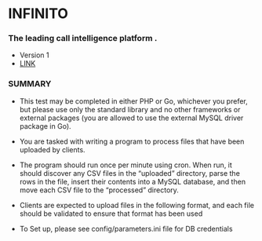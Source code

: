 # INFINITO #


### The leading call intelligence platform . ###

* Version 1
* [LINK](https://github.com/harleybalo/infinito.git)

### SUMMARY ###

* This test may be completed in either PHP or Go, whichever you prefer, but please use only the standard library and no other frameworks or external packages (you are allowed to use the external MySQL driver package in Go).
* You are tasked with writing a program to process files that have been uploaded by clients.
* The program should run once per minute using cron. When run, it should discover any CSV files in the “uploaded” directory, parse the rows in the file, insert their contents into a MySQL database, and then move each CSV file to the “processed” directory.
* Clients are expected to upload files in the following format, and each file should be validated to ensure that format has been used

* To Set up, please see config/parameters.ini file for DB credentials